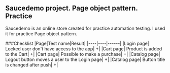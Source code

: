 ## Saucedemo project. Page object pattern. Practice

Saucedemo is an online store created for practice 
automation testing. I used it for practice 
Page object pattern.  

###Checklist
|Page|Test name|Result|
|----|----|------|
|Login page| Locked user don't have access to the app|  +|
|Cart page| Product is added to the Cart|  +|
|Cart page| Possible to make a purchase|  +|
|Catalog page| Logout button moves a user to the Login page|  +|
|Catalog page| Button title is changed after push|  +|

